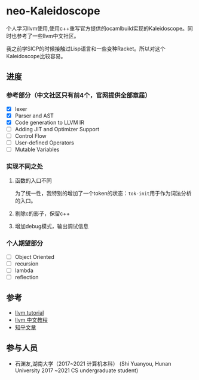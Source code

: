 # neo-Kaleidoscope

个人学习llvm使用,使用c++重写官方提供的ocamlbuild实现的Kaleidoscope。同时也参考了一些llvm中文社区。

我之前学SICP的时候接触过Lisp语言和一些变种Racket。所以对这个Kaleidoscope比较容易。

## 进度

### 参考部分（中文社区只有前4个，官网提供全部章届）

- [X] lexer
- [X] Parser and AST
- [X] Code generation to LLVM IR
- [ ] Adding JIT and Optimizer Support
- [ ] Control Flow
- [ ] User-defined Operators
- [ ] Mutable Variables

### 实现不同之处

1. 函数的入口不同
    
    为了统一性，我特别的增加了一个token的状态：`tok-init`用于作为词法分析的入口。
2. 剔除c的影子，保留c++
3. 增加debug模式，输出调试信息

### 个人期望部分

- [ ] Object Oriented
- [ ] recursion
- [ ] lambda
- [ ] reflection

## 参考

- [llvm tutorial](https://llvm.org/docs/tutorial/index.html)
- [llvm 中文教程](https://llvm.zcopy.site/tutorial/langimpl)
- [知乎文章](https://zhuanlan.zhihu.com/p/122522485)

## 参与人员

- 石渊友,湖南大学（2017~2021 计算机本科） (Shi Yuanyou, Hunan University 2017 ~2021 CS undergraduate student) 


